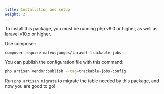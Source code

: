 ```yaml
---
title: Installation and setup
weight: 2
---
```


To install this package, you must be running php v8.0 or higher, as well as laravel v10.x or higher.

Use composer:
```bash
composer require mateusjunges/laravel-trackable-jobs
```

You can publish the configuration file with this command:

```bash
php artisan vendor:publish --tag=trackable-jobs-config
```

Run `php artisan migrate` to migrate the table needed by this package, and now you are good to go!